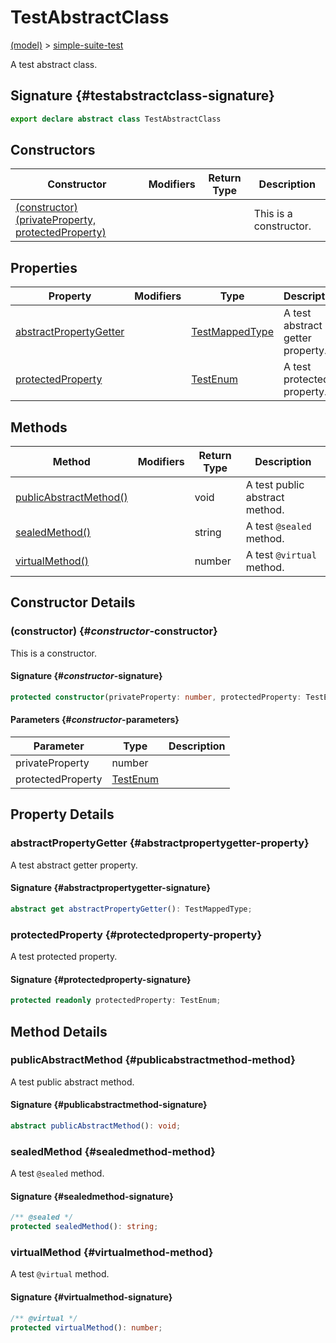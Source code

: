 
# TestAbstractClass

[(model)](./index) &gt; [simple-suite-test](./simple-suite-test)

A test abstract class.

## Signature {#testabstractclass-signature}

```typescript
export declare abstract class TestAbstractClass 
```

## Constructors

|  Constructor | Modifiers | Return Type | Description |
|  --- | --- | --- | --- |
|  [(constructor)(privateProperty, protectedProperty)](./simple-suite-test/testabstractclass-class#_constructor_-constructor) |  |  | This is a constructor. |

## Properties

|  Property | Modifiers | Type | Description |
|  --- | --- | --- | --- |
|  [abstractPropertyGetter](./simple-suite-test/testabstractclass-class#abstractpropertygetter-property) |  | [TestMappedType](./simple-suite-test#testmappedtype-typealias) | A test abstract getter property. |
|  [protectedProperty](./simple-suite-test/testabstractclass-class#protectedproperty-property) |  | [TestEnum](./simple-suite-test#testenum-enum) | A test protected property. |

## Methods

|  Method | Modifiers | Return Type | Description |
|  --- | --- | --- | --- |
|  [publicAbstractMethod()](./simple-suite-test/testabstractclass-class#publicabstractmethod-method) |  | void | A test public abstract method. |
|  [sealedMethod()](./simple-suite-test/testabstractclass-class#sealedmethod-method) |  | string | A test <code>@sealed</code> method. |
|  [virtualMethod()](./simple-suite-test/testabstractclass-class#virtualmethod-method) |  | number | A test <code>@virtual</code> method. |

## Constructor Details

### (constructor) {#_constructor_-constructor}

This is a constructor.

#### Signature {#_constructor_-signature}

```typescript
protected constructor(privateProperty: number, protectedProperty: TestEnum);
```

#### Parameters {#_constructor_-parameters}

|  Parameter | Type | Description |
|  --- | --- | --- |
|  privateProperty | number |  |
|  protectedProperty | [TestEnum](./simple-suite-test#testenum-enum) |  |

## Property Details

### abstractPropertyGetter {#abstractpropertygetter-property}

A test abstract getter property.

#### Signature {#abstractpropertygetter-signature}

```typescript
abstract get abstractPropertyGetter(): TestMappedType;
```

### protectedProperty {#protectedproperty-property}

A test protected property.

#### Signature {#protectedproperty-signature}

```typescript
protected readonly protectedProperty: TestEnum;
```

## Method Details

### publicAbstractMethod {#publicabstractmethod-method}

A test public abstract method.

#### Signature {#publicabstractmethod-signature}

```typescript
abstract publicAbstractMethod(): void;
```

### sealedMethod {#sealedmethod-method}

A test `@sealed` method.

#### Signature {#sealedmethod-signature}

```typescript
/** @sealed */
protected sealedMethod(): string;
```

### virtualMethod {#virtualmethod-method}

A test `@virtual` method.

#### Signature {#virtualmethod-signature}

```typescript
/** @virtual */
protected virtualMethod(): number;
```
